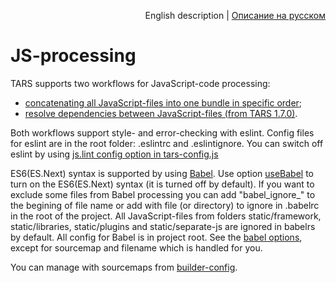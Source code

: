 <p align="right">
English description | <a href="../ru/js-processing.md">Описание на русском</a>
</p>

# JS-processing

TARS supports two workflows for JavaScript-code processing:

* [concatenating all JavaScript-files into one bundle in specific order](js-concat-processing.md);
* [resolve dependencies between JavaScript-files (from TARS 1.7.0)](js-webpack-processing.md).

Both workflows support style- and error-checking with eslint. Config files for eslint are in the root folder: .eslintrc and .eslintignore. You can switch off eslint by using [js.lint config option in tars-config.js](options.md#lint)

ES6(ES.Next) syntax is supported by using [Babel](https://babeljs.io/).  Use option [useBabel](options.md#usebabel) to turn on the ES6(ES.Next) syntax (it is turned off by default). If you want to exclude some files from Babel processing you can add "babel_ignore_" to the begining of file name or add with file (or directory) to ignore in .babelrc in the root of the project. All JavaScript-files from folders static/framework, static/libraries, static/plugins and static/separate-js are ignored in babelrs by default. All config for Babel is in project root. See the [babel options](https://babeljs.io/docs/usage/options/), except for sourcemap and filename which is handled for you. 

You can manage with sourcemaps from [builder-config](#sourcemaps).

